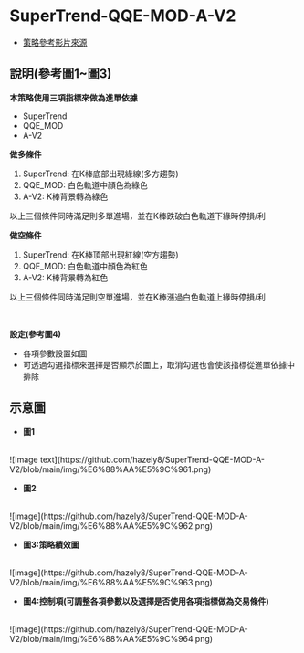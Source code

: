 # SuperTrend-QQE-MOD-A-V2

- [策略參考影片來源](https://www.youtube.com/watch?v=00UMGUof8lo&ab_channel=YuchiTrader)

說明(參考圖1~圖3)
---
**本策略使用三項指標來做為進單依據**
* SuperTrend
* QQE_MOD
* A-V2

**做多條件**
1. SuperTrend: 在K棒底部出現綠線(多方趨勢)
2. QQE_MOD: 白色軌道中顏色為綠色
3. A-V2: K棒背景轉為綠色

以上三個條件同時滿足則多單進場，並在K棒跌破白色軌道下緣時停損/利

**做空條件**
1. SuperTrend: 在K棒頂部出現紅線(空方趨勢)
2. QQE_MOD: 白色軌道中顏色為紅色
3. A-V2: K棒背景轉為紅色

以上三個條件同時滿足則空單進場，並在K棒漲過白色軌道上緣時停損/利

<br/>

**設定(參考圖4)**
* 各項參數設置如圖
* 可透過勾選指標來選擇是否顯示於圖上，取消勾選也會使該指標從進單依據中排除


示意圖
---

* **圖1**
<br/>
![Image text](https://github.com/hazely8/SuperTrend-QQE-MOD-A-V2/blob/main/img/%E6%88%AA%E5%9C%961.png)

* **圖2**
<br/>
![image](https://github.com/hazely8/SuperTrend-QQE-MOD-A-V2/blob/main/img/%E6%88%AA%E5%9C%962.png)


* **圖3:策略績效圖**
<br/>
![image](https://github.com/hazely8/SuperTrend-QQE-MOD-A-V2/blob/main/img/%E6%88%AA%E5%9C%963.png)

* **圖4:控制項(可調整各項參數以及選擇是否使用各項指標做為交易條件)**
<br/>
![image](https://github.com/hazely8/SuperTrend-QQE-MOD-A-V2/blob/main/img/%E6%88%AA%E5%9C%964.png)

